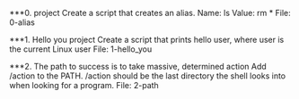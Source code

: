 ***0. <o> project
Create a script that creates an alias.
Name: ls
Value: rm *
File: 0-alias

***1. Hello you project 
Create a script that prints hello user, where user is the current Linux user
File: 1-hello_you

***2. The path to success is to take massive, determined action
Add /action to the PATH. /action should be the last directory the shell looks into when looking for a program.
File: 2-path
